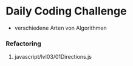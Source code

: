 # Daily Coding Challenge

- verschiedene Arten von Algorithmen




### Refactoring
1. javascript/lvl03/01Directions.js